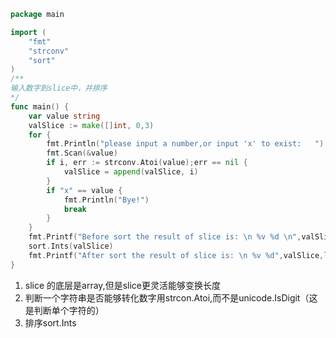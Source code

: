 ```go
package main

import (
	"fmt"
	"strconv"
	"sort"
)
/**
输入数字到slice中，并排序
*/
func main() {
	var value string
	valSlice := make([]int, 0,3)
	for {
		fmt.Println("please input a number,or input 'x' to exist:   ")
		fmt.Scan(&value)
		if i, err := strconv.Atoi(value);err == nil {
			valSlice = append(valSlice, i)
		}
		if "x" == value {
			fmt.Println("Bye!")
			break
		}
	}
	fmt.Printf("Before sort the result of slice is: \n %v %d \n",valSlice,len(valSlice))
	sort.Ints(valSlice)
	fmt.Printf("After sort the result of slice is: \n %v %d",valSlice,len(valSlice))
}

```

1. slice 的底层是array,但是slice更灵活能够变换长度
2. 判断一个字符串是否能够转化数字用strcon.Atoi,而不是unicode.IsDigit（这是判断单个字符的）
3. 排序sort.Ints